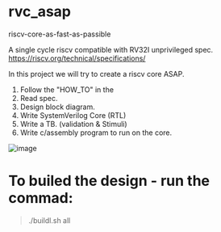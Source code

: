 # rvc_asap
riscv-core-as-fast-as-passible

A single cycle riscv compatible with RV32I unprivileged spec.  
https://riscv.org/technical/specifications/


In this project we will try to create a riscv core ASAP.
1. Follow the "HOW_TO" in the 
2. Read spec.
3. Design block diagram.
4. Write SystemVerilog Core (RTL)
5. Write a TB. (validation & Stimuli)
6. Write c/assembly  program to run on the core.

![image](https://user-images.githubusercontent.com/72501420/159980340-d1d02fd5-02dc-41cb-a5d2-8bade3177f75.jpeg)



# To builed the design - run the commad:
> ./buildl.sh all
